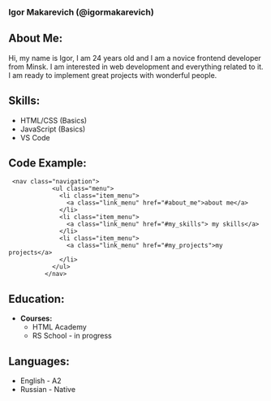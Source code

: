 ### Igor Makarevich (@igormakarevich)
## About Me:
Hi, my name is Igor, I am 24 years old and I am a novice frontend developer from Minsk. I am interested in web development and everything related to it. I am ready to implement great projects with wonderful people. 
## Skills:
* HTML/CSS (Basics)
* JavaScript (Basics)
* VS Code
## Code Example:
```
 <nav class="navigation">
            <ul class="menu">
              <li class="item_menu">
                <a class="link_menu" href="#about_me">about me</a>
              </li>
              <li class="item_menu">
                <a class="link_menu" href="#my_skills"> my skills</a>
              </li>
              <li class="item_menu">
                <a class="link_menu" href="#my_projects">my projects</a>
              </li>
            </ul>
          </nav>
```
## Education:
* **Courses:**
    + HTML Academy
    + RS School - in progress
## Languages:
* English - A2
* Russian - Native
